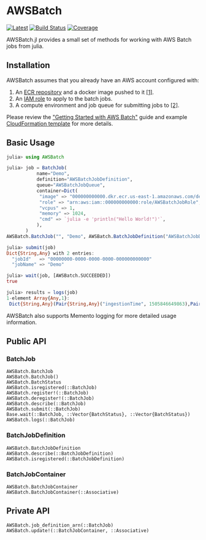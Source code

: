 # AWSBatch

[![Latest](https://img.shields.io/badge/docs-latest-blue.svg)](https://doc.invenia.ca/invenia/AWSBatch.jl/master)
[![Build Status](https://gitlab.invenia.ca/invenia/AWSBatch.jl/badges/master/build.svg)](https://gitlab.invenia.ca/invenia/AWSBatch.jl/commits/master)
[![Coverage](https://gitlab.invenia.ca/invenia/AWSBatch.jl/badges/master/coverage.svg)](https://gitlab.invenia.ca/invenia/AWSBatch.jl/commits/master)

AWSBatch.jl provides a small set of methods for working with AWS Batch jobs from julia.

## Installation

AWSBatch assumes that you already have an AWS account configured with:

1. An [ECR repository](https://aws.amazon.com/ecr/) and a docker image pushed to it [[1]](http://docs.aws.amazon.com/AmazonECR/latest/userguide/docker-push-ecr-image.html).
2. An [IAM role](http://docs.aws.amazon.com/IAM/latest/UserGuide/id_roles.html) to apply to the batch jobs.
3. A compute environment and job queue for submitting jobs to [[2]](http://docs.aws.amazon.com/batch/latest/userguide/Batch_GetStarted.html#first-run-step-2).

Please review the
["Getting Started with AWS Batch"](http://docs.aws.amazon.com/batch/latest/userguide/Batch_GetStarted.html) guide and example
[CloudFormation template](https://s3-us-west-2.amazonaws.com/cloudformation-templates-us-west-2/Managed_EC2_Batch_Environment.template) for more details.

## Basic Usage

```julia
julia> using AWSBatch

julia> job = BatchJob(
           name="Demo",
           definition="AWSBatchJobDefinition",
           queue="AWSBatchJobQueue",
           container=Dict(
           	"image" => "000000000000.dkr.ecr.us-east-1.amazonaws.com/demo:latest",
           	"role" => "arn:aws:iam::000000000000:role/AWSBatchJobRole",
           	"vcpus" => 1,
           	"memory" => 1024,
           	"cmd" => `julia -e 'println("Hello World!")'`,
           ),
       )
AWSBatch.BatchJob("", "Demo", AWSBatch.BatchJobDefinition("AWSBatchJobDefinition"), "AWSBatchJobQueue", "", AWSBatch.BatchJobContainer("000000000000.dkr.ecr.us-east-1.amazonaws.com/demo:latest", 1, 1024, "arn:aws:iam::000000000000:role/AWSBatchJobRole", `julia -e 'println("Hello World!")'`))

julia> submit(job)
Dict{String,Any} with 2 entries:
  "jobId"   => "00000000-0000-0000-0000-000000000000"
  "jobName" => "Demo"

julia> wait(job, [AWSBatch.SUCCEEDED])
true

julia> results = logs(job)
1-element Array{Any,1}:
 Dict{String,Any}(Pair{String,Any}("ingestionTime", 1505846649863),Pair{String,Any}("message", "Hello World!"),Pair{String,Any}("timestamp", 1505846649786),Pair{String,Any}("eventId", "00000000000000000000000000000000000000000000000000000000"))
```

AWSBatch also supports Memento logging for more detailed usage information.

## Public API

### BatchJob

```@docs
AWSBatch.BatchJob
AWSBatch.BatchJob()
AWSBatch.BatchStatus
AWSBatch.isregistered(::BatchJob)
AWSBatch.register!(::BatchJob)
AWSBatch.deregister!(::BatchJob)
AWSBatch.describe(::BatchJob)
AWSBatch.submit(::BatchJob)
Base.wait(::BatchJob, ::Vector{BatchStatus}, ::Vector{BatchStatus})
AWSBatch.logs(::BatchJob)
```

### BatchJobDefinition

```@docs
AWSBatch.BatchJobDefinition
AWSBatch.describe(::BatchJobDefinition)
AWSBatch.isregistered(::BatchJobDefinition)
```

### BatchJobContainer

```@docs
AWSBatch.BatchJobContainer
AWSBatch.BatchJobContainer(::Associative)
```

## Private API

```@docs
AWSBatch.job_definition_arn(::BatchJob)
AWSBatch.update!(::BatchJobContainer, ::Associative)
```
